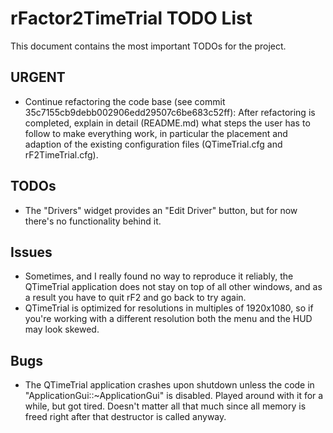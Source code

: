 # rFactor2TimeTrial TODO List

This document contains the most important TODOs for the project.

## URGENT

- Continue refactoring the code base (see commit 35c7155cb9debb002906edd29507c6be683c52ff): After refactoring is completed, explain in detail (README.md) what steps the user has to follow to make everything work, in particular the placement and adaption of the existing configuration files (QTimeTrial.cfg and rF2TimeTrial.cfg).

## TODOs

- The "Drivers" widget provides an "Edit Driver" button, but for now there's no functionality behind it.

## Issues

- Sometimes, and I really found no way to reproduce it reliably, the QTimeTrial application does not stay on top of all other windows, and as a result you have to quit rF2 and go back to try again.
- QTimeTrial is optimized for resolutions in multiples of 1920x1080, so if you're working with a different resolution both the menu and the HUD may look skewed.

## Bugs

- The QTimeTrial application crashes upon shutdown unless the code in "ApplicationGui::~ApplicationGui" is disabled. Played around with it for a while, but got tired. Doesn't matter all that much since all memory is freed right after that destructor is called anyway.
